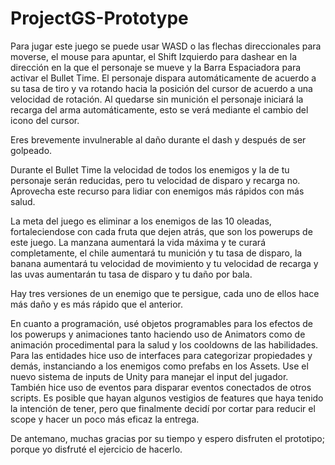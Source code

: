 # ProjectGS-Prototype
Para jugar este juego se puede usar WASD o las flechas direccionales para moverse, el mouse para apuntar, el Shift Izquierdo para dashear en la dirección en la que el personaje se mueve y la Barra Espaciadora para activar el Bullet Time. El personaje dispara automáticamente de acuerdo a su tasa de tiro y va rotando hacia la posición del cursor de acuerdo a una velocidad de rotación. Al quedarse sin munición el personaje iniciará la recarga del arma automáticamente, esto se verá mediante el cambio del icono del cursor.

Eres brevemente invulnerable al daño durante el dash y después de ser golpeado.

Durante el Bullet Time la velocidad de todos los enemigos y la de tu personaje serán reducidas, pero tu velocidad de disparo y recarga no. Aprovecha este recurso para lidiar con enemigos más rápidos con más salud.

La meta del juego es eliminar a los enemigos de las 10 oleadas, fortaleciendose con cada fruta que dejen atrás, que son los powerups de este juego. La manzana aumentará la vida máxima y te curará completamente, el chile aumentará tu munición y tu tasa de disparo,  la banana aumentará tu velocidad de movimiento y tu velocidad de recarga y las uvas aumentarán tu tasa de disparo y tu daño por bala.

Hay tres versiones de un enemigo que te persigue, cada uno de ellos hace más daño y es más rápido que el anterior.

En cuanto a programación, usé objetos programables para los efectos de los powerups y animaciones tanto haciendo uso de Animators como de animación procedimental para la salud y los cooldowns de las habilidades. Para las entidades hice uso de interfaces para categorizar propiedades y demás, instanciando a los enemigos como prefabs en los Assets. Use el nuevo sistema de inputs de Unity para manejar el input del jugador. También hice uso de eventos para disparar eventos conectados de otros scripts. Es posible que hayan algunos vestigios de features que haya tenido la intención de tener, pero que finalmente decidí por cortar para reducir el scope y hacer un poco más eficaz la entrega. 

De antemano, muchas gracias por su tiempo y espero disfruten el prototipo; porque yo disfruté el ejercicio de hacerlo.
